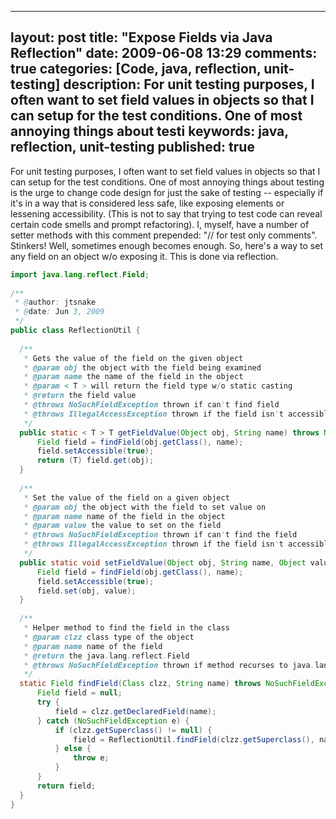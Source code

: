 
---
layout: post
title: "Expose Fields via Java Reflection"
date: 2009-06-08 13:29
comments: true
categories: [Code, java, reflection, unit-testing]
description: For unit testing purposes, I often want to set field values in objects so that I can setup for the test conditions.  One of most annoying things about testi
keywords: java, reflection, unit-testing
published: true
---

For unit testing purposes, I often want to set field values in objects so that I can setup for the test conditions.  One of most annoying things about testing is the urge to change code design for just the sake of testing -- especially if it's in a way that is considered less safe, like exposing elements or lessening accessibility.  (This is not to say that trying to test code can reveal certain code smells and prompt refactoring).  I, myself, have a number of setter methods with this comment prepended: "// for test only comments".  Stinkers!  Well, sometimes enough becomes enough.  So, here's a way to set any field on an object w/o exposing it.  This is done via reflection.
<!--more-->

```java
import java.lang.reflect.Field;
    
/**
 * @author: jtsnake
 * @date: Jun 3, 2009
 */
public class ReflectionUtil {
    
  /**
   * Gets the value of the field on the given object
   * @param obj the object with the field being examined
   * @param name the name of the field in the object
   * @param < T > will return the field type w/o static casting
   * @return the field value
   * @throws NoSuchFieldException thrown if can't find field
   * @throws IllegalAccessException thrown if the field isn't accessible (shouldn't be a problem w/ setAccessible(true))
   */
  public static < T > T getFieldValue(Object obj, String name) throws NoSuchFieldException, IllegalAccessException {
      Field field = findField(obj.getClass(), name);
      field.setAccessible(true);
      return (T) field.get(obj);
  }
  
  /**
   * Set the value of the field on a given object
   * @param obj the object with the field to set value on
   * @param name name of the field in the object
   * @param value the value to set on the field
   * @throws NoSuchFieldException thrown if can't find the field
   * @throws IllegalAccessException thrown if the field isn't accessible (shouldn't be a problem w/ setAccessible(true))
   */
  public static void setFieldValue(Object obj, String name, Object value) throws NoSuchFieldException, IllegalAccessException {
      Field field = findField(obj.getClass(), name);
      field.setAccessible(true);
      field.set(obj, value);
  }
  
  /**
   * Helper method to find the field in the class
   * @param clzz class type of the object
   * @param name name of the field
   * @return the java.lang.reflect.Field
   * @throws NoSuchFieldException thrown if method recurses to java.lang.Object w/o finding the field by the given name
   */
  static Field findField(Class clzz, String name) throws NoSuchFieldException {
      Field field = null;
      try {
          field = clzz.getDeclaredField(name);
      } catch (NoSuchFieldException e) {
          if (clzz.getSuperclass() != null) {
              field = ReflectionUtil.findField(clzz.getSuperclass(), name);
          } else {
              throw e;
          }
      }
      return field;
  }
}
```
  
